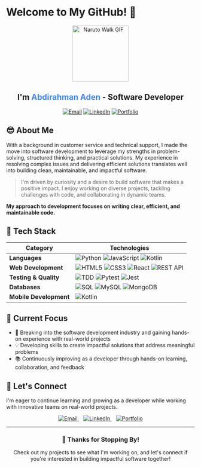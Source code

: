# Welcome to My GitHub! 👋

<div align="center">
  <img src="https://github.com/user-attachments/assets/c028862f-627c-44ad-9f87-ce9ce99befe0" alt="Naruto Walk GIF" width="150px">
  
  <h2>I'm <span style="color:#4285F4">Abdirahman Aden</span> - Software Developer</h2>
  
  [![Email](https://img.shields.io/badge/Email-mr.aaden10%40gmail.com-red?style=flat-square&logo=gmail)](mailto:mr.aaden10@gmail.com)
  [![LinkedIn](https://img.shields.io/badge/LinkedIn-Connect-blue?style=flat-square&logo=linkedin)](https://linkedin.com/in/yourprofile)
  [![Portfolio](https://img.shields.io/badge/Portfolio-Visit-brightgreen?style=flat-square&logo=github)](https://portfolio-website-woy7.onrender.com/)
</div>

## 😎 About Me

With a background in customer service and technical support, I made the move into software development to leverage my strengths in problem-solving, structured thinking, and practical solutions. My experience in resolving complex issues and delivering efficient solutions translates well into building clean, maintainable, and impactful software.

> I'm driven by curiosity and a desire to build software that makes a positive impact. I enjoy working on diverse projects, tackling challenges with code, and collaborating in dynamic teams.

**My approach to development focuses on writing clear, efficient, and maintainable code.**

## 🔧 Tech Stack

<div align="center">

| Category | Technologies |
|----------|-------------|
| **Languages** | ![Python](https://img.shields.io/badge/-Python-3776AB?style=flat-square&logo=python&logoColor=white) ![JavaScript](https://img.shields.io/badge/-JavaScript-F7DF1E?style=flat-square&logo=javascript&logoColor=black) ![Kotlin](https://img.shields.io/badge/-Kotlin-0095D5?style=flat-square&logo=kotlin&logoColor=white) |
| **Web Development** | ![HTML5](https://img.shields.io/badge/-HTML5-E34F26?style=flat-square&logo=html5&logoColor=white) ![CSS3](https://img.shields.io/badge/-CSS3-1572B6?style=flat-square&logo=css3&logoColor=white) ![React](https://img.shields.io/badge/-React-61DAFB?style=flat-square&logo=react&logoColor=black) ![REST API](https://img.shields.io/badge/-REST%20APIs-FF6C37?style=flat-square&logo=postman&logoColor=white) |
| **Testing & Quality** | ![TDD](https://img.shields.io/badge/-TDD-4479A1?style=flat-square) ![Pytest](https://img.shields.io/badge/-Pytest-0A9EDC?style=flat-square&logo=pytest&logoColor=white) ![Jest](https://img.shields.io/badge/-Jest-C21325?style=flat-square&logo=jest&logoColor=white) |
| **Databases** | ![SQL](https://img.shields.io/badge/-SQL-4479A1?style=flat-square&logo=mysql&logoColor=white) ![MySQL](https://img.shields.io/badge/-MySQL-4479A1?style=flat-square&logo=mysql&logoColor=white) ![MongoDB](https://img.shields.io/badge/-MongoDB-47A248?style=flat-square&logo=mongodb&logoColor=white) |
| **Mobile Development** | ![Kotlin](https://img.shields.io/badge/-Kotlin%20for%20Android-0095D5?style=flat-square&logo=android&logoColor=white) |

</div>

## 🎯 Current Focus

- 🚀 Breaking into the software development industry and gaining hands-on experience with real-world projects
- 💡 Developing skills to create impactful solutions that address meaningful problems
- 📚 Continuously improving as a developer through hands-on learning, collaboration, and feedback

## 🤝 Let's Connect

I'm eager to continue learning and growing as a developer while working with innovative teams on real-world projects.

<div align="center">
  <a href="mailto:mr.aaden10@gmail.com">
    <img src="https://img.shields.io/badge/Email-Contact%20Me-red?style=for-the-badge&logo=gmail" alt="Email">
  </a>
  &nbsp;&nbsp;
  <a href="https://linkedin.com/in/yourprofile">
    <img src="https://img.shields.io/badge/LinkedIn-Connect-blue?style=for-the-badge&logo=linkedin" alt="LinkedIn">
  </a>
  &nbsp;&nbsp;
  <a href="https://portfolio-website-woy7.onrender.com/">
    <img src="https://img.shields.io/badge/Portfolio-Visit-brightgreen?style=for-the-badge&logo=github" alt="Portfolio">
  </a>
</div>

---

<div align="center">
  <h3>🚀 Thanks for Stopping By!</h3>
  <p>Check out my projects to see what I'm working on, and let's connect if you're interested in building impactful software together!</p>
</div>
